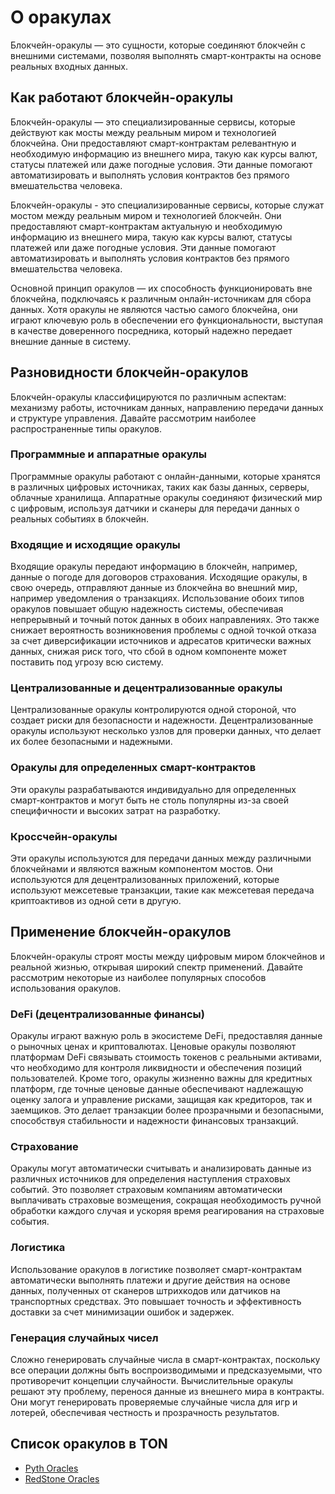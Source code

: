 # О оракулах

Блокчейн-оракулы — это сущности, которые соединяют блокчейн с внешними системами, позволяя выполнять смарт-контракты на основе реальных входных данных.

## Как работают блокчейн-оракулы

Блокчейн-оракулы — это специализированные сервисы, которые действуют как мосты между реальным миром и технологией блокчейна. Они предоставляют смарт-контрактам релевантную и необходимую информацию из внешнего мира, такую ​​как курсы валют, статусы платежей или даже погодные условия. Эти данные помогают автоматизировать и выполнять условия контрактов без прямого вмешательства человека.

Блокчейн-оракулы - это специализированные сервисы, которые служат мостом между реальным миром и технологией блокчейн. Они предоставляют смарт-контрактам актуальную и необходимую информацию из внешнего мира, такую как курсы валют, статусы платежей или даже погодные условия. Эти данные помогают автоматизировать и выполнять условия контрактов без прямого вмешательства человека.

Основной принцип оракулов — их способность функционировать вне блокчейна, подключаясь к различным онлайн-источникам для сбора данных. Хотя оракулы не являются частью самого блокчейна, они играют ключевую роль в обеспечении его функциональности, выступая в качестве доверенного посредника, который надежно передает внешние данные в систему.

## Разновидности блокчейн-оракулов

Блокчейн-оракулы классифицируются по различным аспектам: механизму работы, источникам данных, направлению передачи данных и структуре управления. Давайте рассмотрим наиболее распространенные типы оракулов.

### Программные и аппаратные оракулы

Программные оракулы работают с онлайн-данными, которые хранятся в различных цифровых источниках, таких как базы данных, серверы, облачные хранилища. Аппаратные оракулы соединяют физический мир с цифровым, используя датчики и сканеры для передачи данных о реальных событиях в блокчейн.

### Входящие и исходящие оракулы

Входящие оракулы передают информацию в блокчейн, например, данные о погоде для договоров страхования. Исходящие оракулы, в свою очередь, отправляют данные из блокчейна во внешний мир, например уведомления о транзакциях. Использование обоих типов оракулов повышает общую надежность системы, обеспечивая непрерывный и точный поток данных в обоих направлениях. Это также снижает вероятность возникновения проблемы с одной точкой отказа за счет диверсификации источников и адресатов критически важных данных, снижая риск того, что сбой в одном компоненте может поставить под угрозу всю систему.

### Централизованные и децентрализованные оракулы

Централизованные оракулы контролируются одной стороной, что создает риски для безопасности и надежности. Децентрализованные оракулы используют несколько узлов для проверки данных, что делает их более безопасными и надежными.

### Оракулы для определенных смарт-контрактов

Эти оракулы разрабатываются индивидуально для определенных смарт-контрактов и могут быть не столь популярны из-за своей специфичности и высоких затрат на разработку.

### Кроссчейн-оракулы

Эти оракулы используются для передачи данных между различными блокчейнами и являются важным компонентом мостов. Они используются для децентрализованных приложений, которые используют межсетевые транзакции, такие как межсетевая передача криптоактивов из одной сети в другую.

## Применение блокчейн-оракулов

Блокчейн-оракулы строят мосты между цифровым миром блокчейнов и реальной жизнью, открывая широкий спектр применений. Давайте рассмотрим некоторые из наиболее популярных способов использования оракулов.

### DeFi (децентрализованные финансы)

Оракулы играют важную роль в экосистеме DeFi, предоставляя данные о рыночных ценах и криптовалютах. Ценовые оракулы позволяют платформам DeFi связывать стоимость токенов с реальными активами, что необходимо для контроля ликвидности и обеспечения позиций пользователей. Кроме того, оракулы жизненно важны для кредитных платформ, где точные ценовые данные обеспечивают надлежащую оценку залога и управление рисками, защищая как кредиторов, так и заемщиков. Это делает транзакции более прозрачными и безопасными, способствуя стабильности и надежности финансовых транзакций.

### Страхование

Оракулы могут автоматически считывать и анализировать данные из различных источников для определения наступления страховых событий. Это позволяет страховым компаниям автоматически выплачивать страховые возмещения, сокращая необходимость ручной обработки каждого случая и ускоряя время реагирования на страховые события.

### Логистика

Использование оракулов в логистике позволяет смарт-контрактам автоматически выполнять платежи и другие действия на основе данных, полученных от сканеров штрихкодов или датчиков на транспортных средствах. Это повышает точность и эффективность доставки за счет минимизации ошибок и задержек.

### Генерация случайных чисел

Сложно генерировать случайные числа в смарт-контрактах, поскольку все операции должны быть воспроизводимыми и предсказуемыми, что противоречит концепции случайности. Вычислительные оракулы решают эту проблему, перенося данные из внешнего мира в контракты. Они могут генерировать проверяемые случайные числа для игр и лотерей, обеспечивая честность и прозрачность результатов.

## Список оракулов в TON

- [Pyth Oracles](/v3/documentation/dapps/oracles/pyth)
- [RedStone Oracles](/v3/documentation/dapps/oracles/red_stone)
